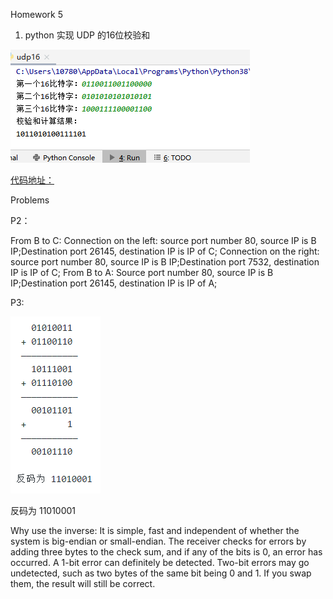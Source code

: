 Homework 5

1. python 实现 UDP 的16位校验和

![](https://github.com/Noseason/pictures/blob/master/hw5_1.png)

[代码地址：](https://github.com/Noseason/networkcodes/blob/master/udp16.py)



Problems

P2：

From B to C:
Connection on the left: source port number 80, source IP is B IP;Destination port 26145, destination IP is IP of C;
Connection on the right: source port number 80, source IP is B IP;Destination port 7532, destination IP is IP of C;
From B to A:
Source port number 80, source IP is B IP;Destination port 26145, destination IP is IP of A;


P3:

![](https://github.com/Noseason/pictures/blob/master/hw5_2.png)

反码为 11010001

Why use the inverse:
It is simple, fast and independent of whether the system is big-endian or small-endian.
The receiver checks for errors by adding three bytes to the check sum, and if any of the bits is 0, an error has occurred.
A 1-bit error can definitely be detected.
Two-bit errors may go undetected, such as two bytes of the same bit being 0 and 1. If you swap them, the result will still be correct.
